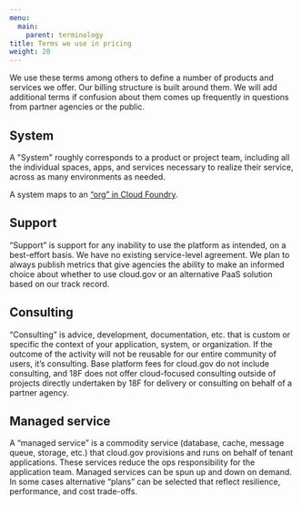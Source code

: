 ```yaml
---
menu:
  main:
    parent: terminology
title: Terms we use in pricing
weight: 20
---
```


We use these terms among others to define a number of products and services we offer. Our billing structure is built around them. We will add additional terms if confusion about them comes up frequently in questions from partner agencies or the public.

## System

A "System" roughly corresponds to a product or project team, including all the individual spaces, apps, and services necessary to realize their service, across as many environments as needed.

A system maps to an [“org” in Cloud Foundry](http://docs.cloudfoundry.org/concepts/roles.html#orgs).

## Support

“Support” is support for any inability to use the platform as intended, on a best-effort basis. We have no existing service-level agreement. We plan to always publish metrics that give agencies the ability to make an informed choice about whether to use cloud.gov or an alternative PaaS solution based on our track record.

## Consulting

“Consulting” is advice, development, documentation, etc. that is custom or specific the context of your application, system, or organization. If the outcome of the activity will not be reusable for our entire community of users, it’s consulting. Base platform fees for cloud.gov do not include consulting, and 18F does not offer cloud-focused consulting outside of projects directly undertaken by 18F for delivery or consulting on behalf of a partner agency.

## Managed service

A “managed service” is a commodity service (database, cache, message queue, storage, etc.) that cloud.gov provisions and runs on behalf of tenant applications. These services reduce the ops responsibility for the application team. Managed services can be spun up and down on demand. In some cases alternative “plans” can be selected that reflect resilience, performance, and cost trade-offs.
